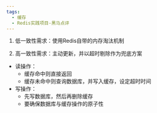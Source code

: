 ```yaml
---
tags:
  - 缓存
  - Redis实践项目-黑马点评
---
```

1. 低一致性需求：使用Redis自带的内存淘汰机制

2. 高一致性需求：主动更新，并以超时剔除作为兜底方案
- 读操作：
	- 缓存命中则直接返回 
	- 缓存未命中则查询数据库，并写入缓存，设定超时时间
- 写操作：
	- 先写数据库，然后再删除缓存
	- 要确保数据库与缓存操作的原子性